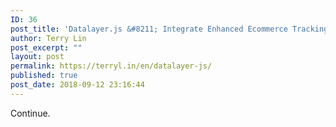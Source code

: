 ```yaml
---
ID: 36
post_title: 'Datalayer.js &#8211; Integrate Enhanced Ecommerce Tracking into Google Tag Manager'
author: Terry Lin
post_excerpt: ""
layout: post
permalink: https://terryl.in/en/datalayer-js/
published: true
post_date: 2018-09-12 23:16:44
---
```

Continue.
